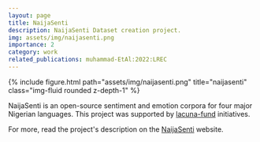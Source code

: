 ```yaml
---
layout: page
title: NaijaSenti
description: NaijaSenti Dataset creation project.
img: assets/img/naijasenti.png
importance: 2
category: work
related_publications: muhammad-EtAl:2022:LREC
---
```


<div class="row justify-content-sm-center">
    <div class="col-sm-12 mt-3 mt-md-0">
        {% include figure.html path="assets/img/naijasenti.png" title="naijasenti" class="img-fluid rounded z-depth-1" %}
    </div>
</div>

NaijaSenti is an open-source sentiment and emotion corpora for four major Nigerian languages. This project was supported by <a href="https://lacunafund.org/">lacuna-fund</a> initiatives.

For more, read the project's description on the <a href="https://github.com/hausanlp/NaijaSenti">NaijaSenti</a> website. 